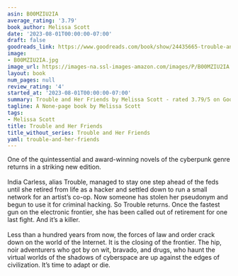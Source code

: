 ```yaml
---
asin: B00MZIU2IA
average_rating: '3.79'
book_author: Melissa Scott
date: '2023-08-01T00:00:00-07:00'
draft: false
goodreads_link: https://www.goodreads.com/book/show/24435665-trouble-and-her-friends
image:
- B00MZIU2IA.jpg
image_url: https://images-na.ssl-images-amazon.com/images/P/B00MZIU2IA.01._SCLZZZZZZZ.jpg
layout: book
num_pages: null
review_rating: '4'
started_at: '2023-08-01T00:00:00-07:00'
summary: Trouble and Her Friends by Melissa Scott - rated 3.79/5 on Goodreads
tagline: A None-page book by Melissa Scott
tags:
- Melissa Scott
title: Trouble and Her Friends
title_without_series: Trouble and Her Friends
yaml: trouble-and-her-friends
---
```


One of the quintessential and award-winning novels of the cyberpunk genre returns in a striking new edition.<br /><br />India Carless, alias Trouble, managed to stay one step ahead of the feds until she retired from life as a hacker and settled down to run a small network for an artist’s co-op. Now someone has stolen her pseudonym and begun to use it for criminal hacking. So Trouble returns. Once the fastest gun on the electronic frontier, she has been called out of retirement for one last fight. And it’s a killer.<br /><br />Less than a hundred years from now, the forces of law and order crack down on the world of the Internet. It is the closing of the frontier. The hip, noir adventurers who got by on wit, bravado, and drugs, who haunt the virtual worlds of the shadows of cyberspace are up against the edges of civilization. It’s time to adapt or die.
